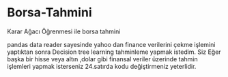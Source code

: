 # Borsa-Tahmini
Karar Ağacı Öğrenmesi ile borsa tahmini

pandas data reader sayesinde yahoo dan finance verilerini  çekme işlemini yaptıktan sonra Decision tree learning tahminleme yapmak istedim. 
Siz Eğer başka bir hisse veya  altın ,dolar gibi finansal veriler üzerinde tahmin işlemleri yapmak isterseniz  24.satırda kodu değiştirmeniz yeterlidir.
